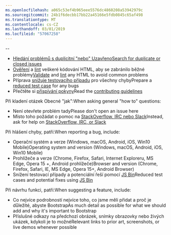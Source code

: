 ```yaml
---
ms.openlocfilehash: a065c53ef4b965eee5576dc4860208a53942979c
ms.sourcegitcommit: 24b1f6decbb17bb22a45166e5fdb0845c65af498
ms.translationtype: MT
ms.contentlocale: cs-CZ
ms.lasthandoff: 03/01/2019
ms.locfileid: "57067258"
---
```

--

- [<span data-ttu-id="eea80-101">Hledání problémů s duplicitní "nebo" Uzavřeno</span><span class="sxs-lookup"><span data-stu-id="eea80-101">Search for duplicate or closed issues</span></span>](https://github.com/twbs/bootstrap/issues?utf8=%E2%9C%93&q=is%3Aissue)
- <span data-ttu-id="eea80-102">[Ověření](http://validator.w3.org/nu/) a [lint](https://github.com/twbs/bootlint#in-the-browser) veškeré kódování HTML, aby se zabránilo běžné problémy</span><span class="sxs-lookup"><span data-stu-id="eea80-102">[Validate](http://validator.w3.org/nu/) and [lint](https://github.com/twbs/bootlint#in-the-browser) any HTML to avoid common problems</span></span>
- <span data-ttu-id="eea80-103">Příprava [snižuje testovacího případu](https://css-tricks.com/reduced-test-cases/) pro všechny chyby</span><span class="sxs-lookup"><span data-stu-id="eea80-103">Prepare a [reduced test case](https://css-tricks.com/reduced-test-cases/) for any bugs</span></span>
- <span data-ttu-id="eea80-104">Přečtěte si [přispívání pokyny](https://github.com/twbs/bootstrap/blob/master/CONTRIBUTING.md)</span><span class="sxs-lookup"><span data-stu-id="eea80-104">Read the [contributing guidelines](https://github.com/twbs/bootstrap/blob/master/CONTRIBUTING.md)</span></span>

<span data-ttu-id="eea80-105">Při kladení otázek Obecné "jak":</span><span class="sxs-lookup"><span data-stu-id="eea80-105">When asking general "how to" questions:</span></span>

- <span data-ttu-id="eea80-106">Není otevřete problém tady</span><span class="sxs-lookup"><span data-stu-id="eea80-106">Please don't open an issue here</span></span>
- <span data-ttu-id="eea80-107">Místo toho požádat o pomoc na [StackOverflow, IRC nebo Slack](https://github.com/twbs/bootstrap/blob/master/README.md#community)</span><span class="sxs-lookup"><span data-stu-id="eea80-107">Instead, ask for help on [StackOverflow, IRC, or Slack](https://github.com/twbs/bootstrap/blob/master/README.md#community)</span></span>

<span data-ttu-id="eea80-108">Při hlášení chyby, patří:</span><span class="sxs-lookup"><span data-stu-id="eea80-108">When reporting a bug, include:</span></span>

- <span data-ttu-id="eea80-109">Operační systém a verze (Windows, macOS, Android, iOS, Win10 Mobile)</span><span class="sxs-lookup"><span data-stu-id="eea80-109">Operating system and version (Windows, macOS, Android, iOS, Win10 Mobile)</span></span>
- <span data-ttu-id="eea80-110">Prohlížeče a verze (Chrome, Firefox, Safari, Internet Exploreru, MS Edge, Opera 15 +, Android prohlížeče)</span><span class="sxs-lookup"><span data-stu-id="eea80-110">Browser and version (Chrome, Firefox, Safari, IE, MS Edge, Opera 15+, Android Browser)</span></span>
- <span data-ttu-id="eea80-111">Snížení testovací případy a potenciální řeší pomocí [JS Bin](https://jsbin.com)</span><span class="sxs-lookup"><span data-stu-id="eea80-111">Reduced test cases and potential fixes using [JS Bin](https://jsbin.com)</span></span>

<span data-ttu-id="eea80-112">Při návrhu funkci, patří:</span><span class="sxs-lookup"><span data-stu-id="eea80-112">When suggesting a feature, include:</span></span>

- <span data-ttu-id="eea80-113">Co nejvíce podrobností nejvíce toho, co jsme měli přidat a proč je důležité, abyste Bootstrap</span><span class="sxs-lookup"><span data-stu-id="eea80-113">As much detail as possible for what we should add and why it's important to Bootstrap</span></span>
- <span data-ttu-id="eea80-114">Příslušné odkazy na předchozí obrázek, snímky obrazovky nebo živých ukázek, kdykoli je to možné</span><span class="sxs-lookup"><span data-stu-id="eea80-114">Relevant links to prior art, screenshots, or live demos whenever possible</span></span>
